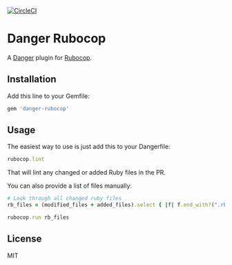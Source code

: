 [![CircleCI](https://circleci.com/gh/ashfurrow/danger-rubocop.svg?style=svg)](https://circleci.com/gh/ashfurrow/danger-rubocop)

# Danger Rubocop

A [Danger](https://github.com/danger/danger) plugin for [Rubocop](https://github.com/bbatsov/rubocop).

## Installation

Add this line to your Gemfile:

```rb
gem 'danger-rubocop'
```

## Usage

The easiest way to use is just add this to your Dangerfile:

```rb
rubocop.lint
```

That will lint any changed or added Ruby files in the PR.

You can also provide a list of files manually:

```rb
# Look through all changed ruby files
rb_files = (modified_files + added_files).select { |f| f.end_with?(".rb") }

rubocop.run rb_files
```

## License

MIT